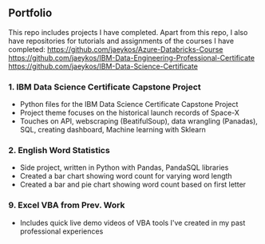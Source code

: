 ## Portfolio

This repo includes projects I have completed. 
Apart from this repo, I also have repositories for tutorials and assignments of the courses I have completed:
https://github.com/jaeykos/Azure-Databricks-Course
https://github.com/jaeykos/IBM-Data-Engineering-Professional-Certificate
https://github.com/jaeykos/IBM-Data-Science-Certificate

### 1. IBM Data Science Certificate Capstone Project
   - Python files for the IBM Data Science Certificate Capstone Project
   - Project theme focuses on the historical launch records of Space-X
   - Touches on API, webscraping (BeatifulSoup), data wrangling (Panadas), SQL, creating dashboard, Machine learning with Sklearn
   
### 2. English Word Statistics 
   - Side project, written in Python with Pandas, PandaSQL libraries
   - Created a bar chart showing word count for varying word length
   - Created a bar and pie chart showing word count based on first letter
   
### 9. Excel VBA from Prev. Work
   - Includes quick live demo videos of VBA tools I've created in my past professional experiences
